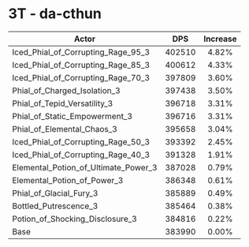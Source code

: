 # 3T - da-cthun
| Actor | DPS | Increase |
|---|:---:|:---:|
|Iced_Phial_of_Corrupting_Rage_95_3|402510|4.82%|
|Iced_Phial_of_Corrupting_Rage_85_3|400612|4.33%|
|Iced_Phial_of_Corrupting_Rage_70_3|397809|3.60%|
|Phial_of_Charged_Isolation_3|397438|3.50%|
|Phial_of_Tepid_Versatility_3|396718|3.31%|
|Phial_of_Static_Empowerment_3|396716|3.31%|
|Phial_of_Elemental_Chaos_3|395658|3.04%|
|Iced_Phial_of_Corrupting_Rage_50_3|393392|2.45%|
|Iced_Phial_of_Corrupting_Rage_40_3|391328|1.91%|
|Elemental_Potion_of_Ultimate_Power_3|387028|0.79%|
|Elemental_Potion_of_Power_3|386348|0.61%|
|Phial_of_Glacial_Fury_3|385889|0.49%|
|Bottled_Putrescence_3|385464|0.38%|
|Potion_of_Shocking_Disclosure_3|384816|0.22%|
|Base|383990|0.00%|
